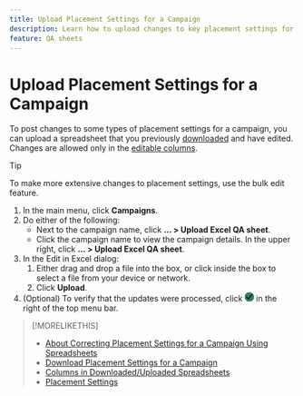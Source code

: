 ```yaml
---
title: Upload Placement Settings for a Campaign
description: Learn how to upload changes to key placement settings for a campaign using Excel QA spreadsheets.
feature: QA sheets
---
```


# Upload Placement Settings for a Campaign

To post changes to some types of placement settings for a campaign, you can upload a spreadsheet that you previously [downloaded](qa-sheet-download.md) and have edited. Changes are allowed only in the [editable columns](qa-sheet-columns.md).

>[!TIP]
>
>To make more extensive changes to placement settings, use the bulk edit feature.<!-- add link once we have help on it -->

1. In the main menu, click **Campaigns**.
1. Do either of the following:
   * Next to the campaign name, click **... > Upload Excel QA sheet**.
   * Click the campaign name to view the campaign details. In the upper right, click **... > Upload Excel QA sheet**.
1. In the Edit in Excel dialog:
    1. Either drag and drop a file into the box, or click inside the box to select a file from your device or network.
    1. Click **Upload**.
1. (Optional) To verify that the updates were processed, click ![Jobs](/help/dsp/assets/downloads.png) in the right of the top menu bar.

>[!MORELIKETHIS]
>
>* [About Correcting Placement Settings for a Campaign Using Spreadsheets](qa-about.md)
>* [Download Placement Settings for a Campaign](qa-sheet-download.md)
>* [Columns in Downloaded/Uploaded Spreadsheets](qa-sheet-columns.md)
>* [Placement Settings](/help/dsp/campaign-management/placements/placement-settings.md)
